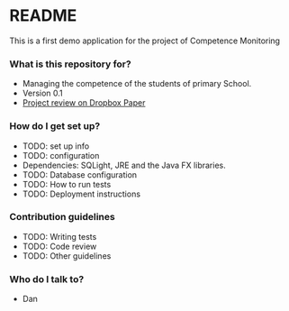 # README #

This is a first demo application for the project of Competence Monitoring 

### What is this repository for? ###

* Managing the competence of the students of primary School.
* Version 0.1
* [Project review on Dropbox Paper](https://paper.dropbox.com/doc/-Rudis-piattaforma-di-monitoraggio-delle-competenze-h2GzefrzjLykJrqeY5HRK)

### How do I get set up? ###

* TODO: set up info
* TODO: configuration
* Dependencies: SQLight, JRE and the Java FX libraries.
* TODO: Database configuration
* TODO: How to run tests
* TODO: Deployment instructions

### Contribution guidelines ###

* TODO: Writing tests
* TODO: Code review
* TODO: Other guidelines

### Who do I talk to? ###

* Dan